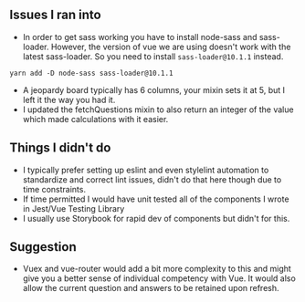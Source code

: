 ## Issues I ran into
- In order to get sass working you have to install node-sass and sass-loader. However, the version of vue we are using doesn't work with the latest sass-loader. So you need to install `sass-loader@10.1.1` instead.
```
yarn add -D node-sass sass-loader@10.1.1
```
- A jeopardy board typically has 6 columns, your mixin sets it at 5, but I left it the way you had it.
- I updated the fetchQuestions mixin to also return an integer of the value which made calculations with it easier.

## Things I didn't do
- I typically prefer setting up eslint and even stylelint automation to standardize and correct lint issues, didn't do that here though due to time constraints.
- If time permitted I would have unit tested all of the components I wrote in Jest/Vue Testing Library
- I usually use Storybook for rapid dev of components but didn't for this.

## Suggestion
- Vuex and vue-router would add a bit more complexity to this and might give you a better sense of individual competency with Vue. It would also allow the current question and answers to be retained upon refresh.